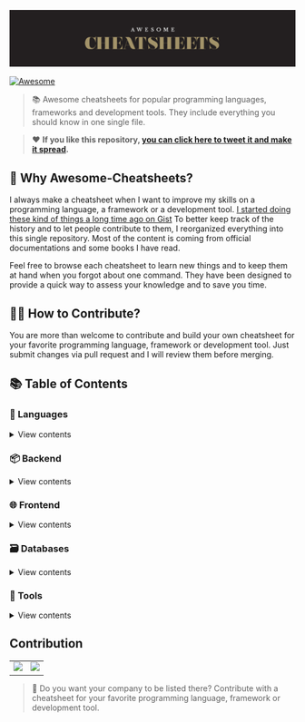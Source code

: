 ![AWESOME CHEATSHEETS LOGO](_images/awesome_cheatsheets_logo@2x.png)

[![Awesome](https://awesome.re/badge.svg)](https://awesome.re)

> 📚 Awesome cheatsheets for popular programming languages, frameworks and development tools. They include everything you should know in one single file.

> ❤️ **If you like this repository, [you can click here to tweet it and make it spread](https://ctt.ec/PHba4).**


## 🎩 Why Awesome-Cheatsheets?

I always make a cheatsheet when I want to improve my skills on a programming language, a framework or a development tool. [I started doing these kind of things a long time ago on Gist](https://gist.github.com/LeCoupa) To better keep track of the history and to let people contribute to them, I reorganized everything into this  single repository. Most of the content is coming from official documentations and some books I have read.

Feel free to browse each cheatsheet to learn new things and to keep them at hand when you forgot about one command. They have been designed to provide a quick way to assess your knowledge and to save you time.


## 🙌🏼 How to Contribute?

You are more than welcome to contribute and build your own cheatsheet for your favorite programming language, framework or development tool. Just submit changes via pull request and I will review them before merging.


## 📚 Table of Contents

### 📃 Languages

<details>
<summary>View contents</summary>

#### Command line interface

* [Bash](languages/bash.sh)

### Imperative

* [JavaScript](languages/php.php)

#### Functional

* [JavaScript](languages/javascript.js)
</details>


### 📦 Backend

<details>
<summary>View contents</summary>

#### Python

* [Django](backend/django.py)

#### Javascript
  
* [Feathers.js](backend/feathers.js)
* [Node.js](backend/node.js)
</details>


### 🌐 Frontend

<details>
<summary>View contents</summary>

#### Frameworks

* [Vue.js](frontend/vue.js)
</details>


### 🗃️ Databases

<details>
<summary>View contents</summary>

#### NoSQL

* [Redis](databases/redis.sh)
</details>


### 🔧 Tools

<details>
<summary>View contents</summary>

#### Development

* [VIM](tools/vim.txt)
* [XCode](tools/xcode.txt)

#### Infrastructure

* [Docker](tools/docker.sh)
* [Nanobox Boxfile](tools/nanobox_boxfile.yml)
* [Nanobox CLI](tools/nanobox_cli.sh)
</details>


## Contribution

<table>
  <tr>
    <td align="center">
      <a href="https://anyleads.com/" target="_blank"><img src="https://pbs.twimg.com/profile_images/838140522476761094/A4WpBe5M_400x400.jpg" height="64" /></a>
    </td>
    <td align="center">
      <a href="https://crisp.chat/" target="_blank"><img src="https://pbs.twimg.com/profile_images/651629444944273408/r5Kd_ifq_400x400.png" height="64" /></a>
    </td>
  </tr>
</table>

> 👋 Do you want your company to be listed there? Contribute with a cheatsheet for your favorite programming language, framework or development tool.
